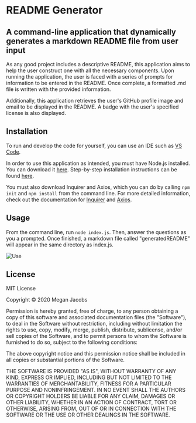 # README Generator

## A command-line application that dynamically generates a markdown README file from user input

As any good project includes a descriptive README, this application aims to help the user construct one with all the necessary components. Upon running the application, the user is faced with a series of prompts for information to be entered in the README. Once complete, a formatted .md file is written with the provided information. 

Additionally, this application retrieves the user's GitHub profile image and email to be displayed in the README. A badge with the user's specified license is also displayed.  

## Installation

To run and develop the code for yourself, you can use an IDE such as [VS Code](https://code.visualstudio.com/). 

In order to use this application as intended, you must have Node.js installed. You can download it [here](https://nodejs.org/en/download/). Step-by-step installation instructions can be found [here](https://phoenixnap.com/kb/install-node-js-npm-on-windows). 

You must also download Inquirer and Axios, which you can do by calling `npm init` and `npm install` from the command line. For more detailed information, check out the documentation for [Inquirer](https://www.npmjs.com/package/inquirer) and [Axios](https://github.com/axios/axios). 

## Usage 

From the command line, run `node index.js`. Then, answer the questions as you a prompted. Once finished, a markdown file called "generatedREADME" will appear in the same directory as index.js. 

![Use](use.gif)

## License

MIT License

Copyright © 2020 Megan Jacobs

Permission is hereby granted, free of charge, to any person obtaining a copy
of this software and associated documentation files (the "Software"), to deal
in the Software without restriction, including without limitation the rights
to use, copy, modify, merge, publish, distribute, sublicense, and/or sell
copies of the Software, and to permit persons to whom the Software is
furnished to do so, subject to the following conditions:

The above copyright notice and this permission notice shall be included in all
copies or substantial portions of the Software.

THE SOFTWARE IS PROVIDED "AS IS", WITHOUT WARRANTY OF ANY KIND, EXPRESS OR
IMPLIED, INCLUDING BUT NOT LIMITED TO THE WARRANTIES OF MERCHANTABILITY,
FITNESS FOR A PARTICULAR PURPOSE AND NONINFRINGEMENT. IN NO EVENT SHALL THE
AUTHORS OR COPYRIGHT HOLDERS BE LIABLE FOR ANY CLAIM, DAMAGES OR OTHER
LIABILITY, WHETHER IN AN ACTION OF CONTRACT, TORT OR OTHERWISE, ARISING FROM,
OUT OF OR IN CONNECTION WITH THE SOFTWARE OR THE USE OR OTHER DEALINGS IN THE
SOFTWARE.
